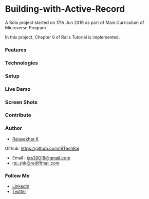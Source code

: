 # Building-with-Active-Record

A Solo project started on 17th Jun 2019 as part of Main Curriculum of Microverse Program 

In this project, Chapter 6 of Rails Tutorial is implemented.

### Features

### Technologies

### Setup

### Live Demo

### Screen Shots

### Contribute

### Author
* [Rajasekhar K ](https://github.com/IBTechRaj)

Github: https://github.com/IBTechRaj
* Email : krs30018@gmail.com 
* raj_shk@rediffmail.com

### Follow Me

* [LinkedIn](https://www.linkedin.com/in/rajkatakamsetty/)
* [Twitter](https://twitter.com/IBTechRaj)

